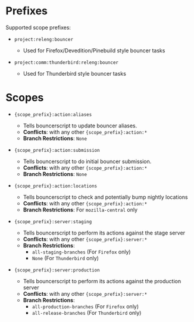 # Prefixes
Supported scope prefixes:
* `project:releng:bouncer`
  * Used for Firefox/Devedition/Pinebuild style bouncer tasks

* `project:comm:thunderbird:releng:bouncer`
  * Used for Thunderbird style bouncer tasks


# Scopes
* `{scope_prefix}:action:aliases`
  * Tells bouncerscript to update bouncer aliases.
  * **Conflicts**: with any other `{scope_prefix}:action:*`
  * **Branch Restrictions**: `None`

* `{scope_prefix}:action:submission`
  * Tells bouncerscript to do initial bouncer submission.
  * **Conflicts**: with any other `{scope_prefix}:action:*`
  * **Branch Restrictions**: `None`

* `{scope_prefix}:action:locations`
  * Tells bouncerscript to check and potentially bump nightly locations
  * **Conflicts**: with any other `{scope_prefix}:action:*`
  * **Branch Restrictions**: For `mozilla-central` only

* `{scope_prefix}:server:staging`
  * Tells bouncerscript to perform its actions against the stage server
  * **Conflicts**: with any other `{scope_prefix}:server:*`
  * **Branch Restrictions**:
    * `all-staging-branches` (For `Firefox` only)
    * `None` (For `Thunderbird` only)

* `{scope_prefix}:server:production`
  * Tells bouncerscript to perform its actions against the production server
  * **Conflicts**: with any other `{scope_prefix}:server:*`
  * **Branch Restrictions**:
    * `all-production-branches` (For `Firefox` only)
    * `all-release-branches` (For `Thunderbird` only)
